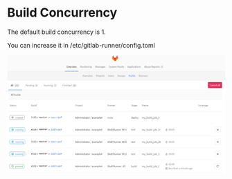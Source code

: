 # Build Concurrency

The default build concurrency is 1.

You can increase it in /etc/gitlab-runner/config.toml

![Concurrent builds](/images/concurrent-builds.png)
